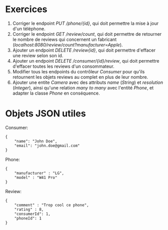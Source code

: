 # Exercices

1. Corriger le endpoint _PUT /phone/{id}_, qui doit permettre la mise à jour d'un téléphone.
2. Corriger le endpoint _GET /review/count_, qui doit permettre de retourner le nombre de reviews qui concernent un fabricant (_localhost:8080/review/count?manufacturer=Apple_).
3. Ajouter un endpoint _DELETE /review{id}_, qui doit permettre d'effacer une review selon son id.
4. Ajouter un endpoint _DELETE /consumer/{id}/review_, qui doit permettre d'effacer toutes les reviews d'un consommateur.
5. Modifier tous les endpoints du contrôleur _Consumer_ pour qu'ils retournent les objets reviews au complet en plus de leur nombre.
6. Ajouter une entite _Camera_ avec des attributs _name_ (_String_) et _resolution_ (_Integer_), ainsi qu'une relation _many to many_ avec l'entité _Phone_, et adapter la classe _Phone_ en conséquence.

# Objets JSON utiles

Consumer:
```
{
    "name": "John Doe",
    "email": "john.doe@gmail.com"
}
```

Phone:
```
{
    "manufacturer" : "LG",
    "model" : "W41 Pro"
}
```

Review:
```
{
    "comment" : "Trop cool ce phone",
    "rating" : 8,
    "consumerId": 1,
    "phoneId": 1
}
```